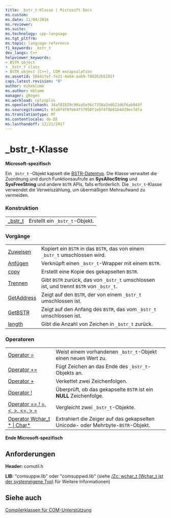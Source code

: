 ```yaml
---
title: _bstr_t-Klasse | Microsoft Docs
ms.custom: 
ms.date: 11/04/2016
ms.reviewer: 
ms.suite: 
ms.technology: cpp-language
ms.tgt_pltfrm: 
ms.topic: language-reference
f1_keywords: _bstr_t
dev_langs: C++
helpviewer_keywords:
- BSTR object
- _bstr_t class
- BSTR object [C++], COM encapsulation
ms.assetid: 58841fef-fe21-4a84-aab9-780262b5201f
caps.latest.revision: "9"
author: mikeblome
ms.author: mblome
manager: ghogen
ms.workload: cplusplus
ms.openlocfilehash: 34af81829c90aa5e56c7358a3e0b23d6f6ab949f
ms.sourcegitcommit: 8fa8fdf0fbb4f57950f1e8f4f9b81b4d39ec7d7a
ms.translationtype: MT
ms.contentlocale: de-DE
ms.lasthandoff: 12/21/2017
---
```

# <a name="bstrt-class"></a>_bstr_t-Klasse
**Microsoft-spezifisch**  
  
 Ein `_bstr_t` -Objekt kapselt die [BSTR-Datentyp](http://msdn.microsoft.com/en-us/1b2d7d2c-47af-4389-a6b6-b01b7e915228). Die Klasse verwaltet die Zuordnung und durch Funktionsaufrufe an **SysAllocString** und **SysFreeString** und andere `BSTR` APIs, falls erforderlich. Die `_bstr_t`-Klasse verwendet die Verweiszählung, um übermäßigen Mehraufwand zu vermeiden.  
  
### <a name="construction"></a>Konstruktion  
  
|||  
|-|-|  
|[_bstr_t](../cpp/bstr-t-bstr-t.md)|Erstellt ein `_bstr_t`-Objekt.|  
  
### <a name="operations"></a>Vorgänge  
  
|||  
|-|-|  
|[Zuweisen](../cpp/bstr-t-assign.md)|Kopiert ein `BSTR` in das `BSTR`, das von einem `_bstr_t` umschlossen wird.|  
|[Anfügen](../cpp/bstr-t-attach.md)|Verknüpft einen `_bstr_t`-Wrapper mit einem `BSTR`.|  
|[copy](../cpp/bstr-t-copy.md)|Erstellt eine Kopie des gekapselten `BSTR`.|  
|[Trennen](../cpp/bstr-t-detach.md)|Gibt `BSTR` zurück, das von `_bstr_t` umschlossen ist, und trennt `BSTR` von `_bstr_t`.|  
|[GetAddress](../cpp/bstr-t-getaddress.md)|Zeigt auf den `BSTR`, der von einem `_bstr_t` umschlossen ist.|  
|[GetBSTR](../cpp/bstr-t-getbstr.md)|Zeigt auf den Anfang des `BSTR`, das vom `_bstr_t` umschlossen ist.|  
|[length](../cpp/bstr-t-length.md)|Gibt die Anzahl von Zeichen in `_bstr_t` zurück.|  
  
### <a name="operators"></a>Operatoren  
  
|||  
|-|-|  
|[Operator =](../cpp/bstr-t-operator-equal.md)|Weist einem vorhandenen `_bstr_t`-Objekt einen neuen Wert zu.|  
|[Operator +=](../cpp/bstr-t-operator-add-equal-plus.md)|Fügt Zeichen an das Ende des `_bstr_t`-Objekts an.|  
|[Operator +](../cpp/bstr-t-operator-add-equal-plus.md)|Verkettet zwei Zeichenfolgen.|  
|[Operator !](../cpp/bstr-t-operator-logical-not.md)|Überprüft, ob das gekapselte `BSTR` ist ein **NULL** Zeichenfolge.|  
|[Operator ==,! =, \<, >, \<=, > =](../cpp/bstr-t-relational-operators.md)|Vergleicht zwei `_bstr_t`-Objekte.|  
|[Operator Wchar_t * &#124; Char\*](../cpp/bstr-t-wchar-t-star-bstr-t-char-star.md)|Extrahiert die Zeiger auf das gekapselten Unicode- oder Mehrbyte-`BSTR`-Objekt.|  
  
**Ende Microsoft-spezifisch**  
  
## <a name="requirements"></a>Anforderungen  
 **Header:** comutil.h  
  
 **LIB:** "comsuppw.lib" oder "comsuppwd.lib" (siehe [/Zc: wchar_t (Wchar_t ist der systemeigene Typ)](../build/reference/zc-wchar-t-wchar-t-is-native-type.md) für Weitere Informationen)  
  
## <a name="see-also"></a>Siehe auch  
 [Compilerklassen für COM-Unterstützung](../cpp/compiler-com-support-classes.md)